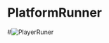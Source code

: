 # PlatformRunner

#![PlayerRuner](https://user-images.githubusercontent.com/52411265/137998649-6d7f6da0-8c1e-4f2f-bd42-ed9723daa78b.PNG)
